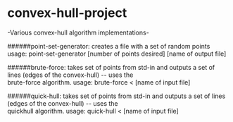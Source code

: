 # convex-hull-project

-Various convex-hull algorithm implementations-



######point-set-generator:
      creates a file with a set of random points
          usage:
                  point-set-generator [number of points desired] [name of output file]
      
######brute-force:
      takes set of points from std-in and outputs a set of lines (edges of the convex-hull) -- uses the      
      brute-force algorithm.
          usage:
                  brute-force < [name of input file]
      
######quick-hull:
      takes set of points from std-in and outputs a set of lines (edges of the convex-hull) -- uses the      
      quickhull algorithm.
          usage:
                  quick-hull < [name of input file]
      
